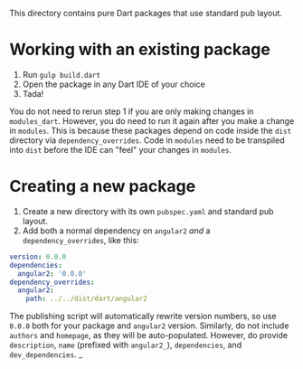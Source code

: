 This directory contains pure Dart packages that use standard pub layout.

# Working with an existing package

1. Run `gulp build.dart`
1. Open the package in any Dart IDE of your choice
1. Tada!

You do not need to rerun step 1 if you are only making changes in
`modules_dart`. However, you do need to run it again after you make a change
in `modules`. This is because these packages depend on code inside the `dist`
directory via `dependency_overrides`. Code in `modules` need to be transpiled
into `dist` before the IDE can "feel" your changes in `modules`.

# Creating a new package

1. Create a new directory with its own `pubspec.yaml` and standard pub layout.
1. Add both a normal dependency on `angular2` _and_ a `dependency_overrides`,
   like this:

```yaml
version: 0.0.0
dependencies:
  angular2: '0.0.0'
dependency_overrides:
  angular2:
    path: ../../dist/dart/angular2
```

The publishing script will automatically rewrite version numbers, so use
`0.0.0` both for your package and `angular2` version. Similarly, do not
include `authors` and `homepage`, as they will be auto-populated. However,
do provide `description`, `name` (prefixed with `angular2_`), `dependencies`,
and `dev_dependencies`.
_
